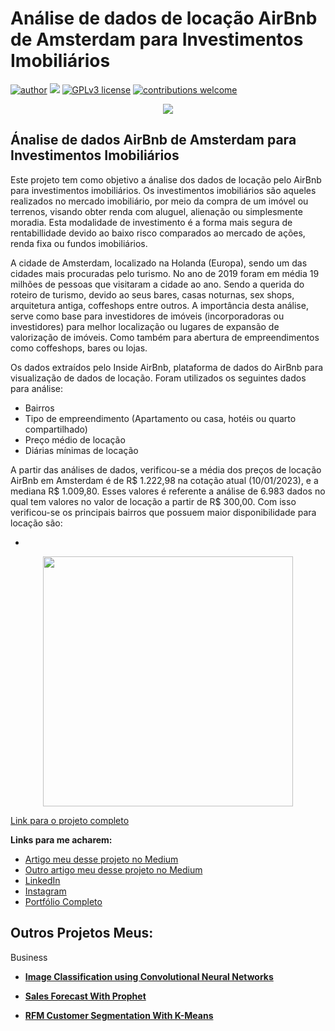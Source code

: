 # Análise de dados de locação AirBnb de Amsterdam para Investimentos Imobiliários
[![author](https://img.shields.io/badge/author-OrlandoDoniniFilho-red.svg)](https://www.linkedin.com/in/orlando-donini-filho-06247174/) [![](https://img.shields.io/badge/python-3.7+-blue.svg)](https://www.python.org/downloads/release/python-365/) [![GPLv3 license](https://img.shields.io/badge/License-GPLv3-blue.svg)](http://perso.crans.org/besson/LICENSE.html) [![contributions welcome](https://img.shields.io/badge/contributions-welcome-brightgreen.svg?style=flat)](https://github.com/orlandodf/portfolio/issues)

<p align="center">
  <img src="https://images.unsplash.com/photo-1584291527935-456e8e2dd734?ixlib=rb-4.0.3&ixid=MnwxMjA3fDB8MHxzZWFyY2h8Mjh8fGRhdGF8ZW58MHx8MHx8&auto=format&fit=crop&w=500&q=60"imagem maneira relacionada ao projeto"height=400px >
</p>

## Ánalise de dados AirBnb de Amsterdam para Investimentos Imobiliários

Este projeto tem como objetivo a ánalise dos dados de locação pelo AirBnb para investimentos imobiliários. Os investimentos imobiliários são aqueles realizados no mercado imobiliário, por meio da compra de um imóvel ou terrenos, visando obter renda com aluguel, alienação ou simplesmente moradia. Esta modalidade de investimento é a forma mais segura de rentabillidade devido ao baixo risco comparados ao mercado de ações, renda fixa ou fundos imobiliários.

A cidade de Amsterdam, localizado na Holanda (Europa), sendo um das cidades mais procuradas pelo turismo. No ano de 2019 foram em média 19 milhões de pessoas que visitaram a cidade ao ano. Sendo a querida do roteiro de turismo, devido ao seus bares, casas noturnas, sex shops, arquitetura antiga, coffeshops entre outros. 
A importância desta análise, serve como base para investidores de imóveis (incorporadoras ou investidores) para melhor localização ou lugares de expansão de valorização de imóveis. Como também para abertura de empreendimentos como coffeshops, bares ou lojas.

Os dados extraídos pelo Inside AirBnb, plataforma de dados do AirBnb para visualização de dados de locação. Foram utilizados os seguintes dados para análise:
* Bairros
* Tipo de empreendimento (Apartamento ou casa, hotéis ou quarto compartilhado)
* Preço médio de locação
* Diárias mínimas de locação

 A partir das análises de dados, verificou-se a média dos preços de locação AirBnb em Amsterdam é de R$ 1.222,98 na cotação atual (10/01/2023), e a mediana R$ 1.009,80. Esses valores é referente a análise de 6.983 dados no qual tem valores no valor de locação a partir de R$ 300,00. Com isso verificou-se os principais bairros que possuem maior disponibilidade para locação são:
 
 * 

<p align="center">
  <img src="![Img](https://user-images.githubusercontent.com/121446688/212122103-8c5ba680-fb85-4c51-aabd-d0491bb6cbf6.png)
"height=400px >
</p>

[Link para o projeto completo](https://medium.com/@rafaelnduarte)

**Links para me acharem:**
* [Artigo meu desse projeto no Medium](https://medium.com/@rafaelnduarte)
* [Outro artigo meu desse projeto no Medium](https://medium.com/@rafaelnduarte)
* [LinkedIn](https://www.linkedin.com/in/rafael-n-duarte/)
* [Instagram](https://www.linkedin.com/in/rafael-n-duarte/)
* [Portfólio Completo](https://www.linkedin.com/in/rafael-n-duarte/)




## Outros Projetos Meus:

Business
* **[Image Classification using Convolutional Neural Networks](https://bit.ly/3cdckqJ)**

* **[Sales Forecast With Prophet](https://bit.ly/2wHiD6l)**
 
* **[RFM Customer Segmentation With K-Means](https://bit.ly/2RFTWi2)**
